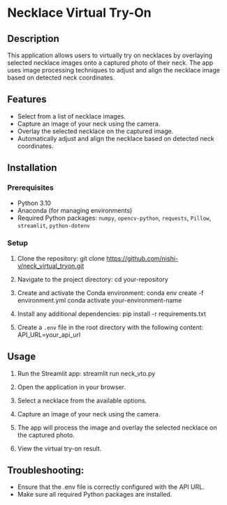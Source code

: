 # Necklace Virtual Try-On

## Description

This application allows users to virtually try on necklaces by overlaying selected necklace images onto a captured photo of their neck. The app uses image processing techniques to adjust and align the necklace image based on detected neck coordinates.

## Features

- Select from a list of necklace images.
- Capture an image of your neck using the camera.
- Overlay the selected necklace on the captured image.
- Automatically adjust and align the necklace based on detected neck coordinates.

## Installation

### Prerequisites

- Python 3.10
- Anaconda (for managing environments)
- Required Python packages: `numpy`, `opencv-python`, `requests`, `Pillow`, `streamlit`, `python-dotenv`

### Setup

1. Clone the repository:
   git clone https://github.com/nishi-v/neck_virtual_tryon.git
   
3. Navigate to the project directory:
   cd your-repository
   
5. Create and activate the Conda environment:
   conda env create -f environment.yml
   conda activate your-environment-name
   
7. Install any additional dependencies:
   pip install -r requirements.txt

8. Create a `.env` file in the root directory with the following content:
   API_URL=your_api_url

## Usage

1. Run the Streamlit app:
   streamlit run neck_vto.py


2. Open the application in your browser.
3. Select a necklace from the available options.
4. Capture an image of your neck using the camera.
5. The app will process the image and overlay the selected necklace on the captured photo.
6. View the virtual try-on result.

## Troubleshooting:
- Ensure that the .env file is correctly configured with the API URL.
- Make sure all required Python packages are installed.
